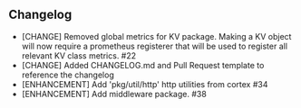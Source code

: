 ## Changelog

* [CHANGE] Removed global metrics for KV package. Making a KV object will now require a prometheus registerer that will
  be used to register all relevant KV class metrics. #22
* [CHANGE] Added CHANGELOG.md and Pull Request template to reference the changelog
* [ENHANCEMENT] Add 'pkg/util/http' http utilities from cortex #34
* [ENHANCEMENT] Add middleware package. #38